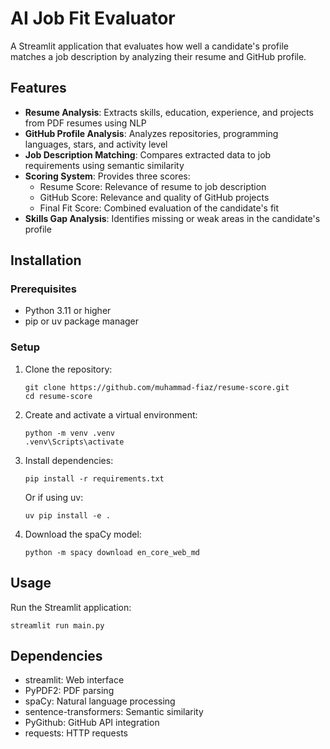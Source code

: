 # AI Job Fit Evaluator

A Streamlit application that evaluates how well a candidate's profile matches a job description by analyzing their resume and GitHub profile.

## Features

- **Resume Analysis**: Extracts skills, education, experience, and projects from PDF resumes using NLP
- **GitHub Profile Analysis**: Analyzes repositories, programming languages, stars, and activity level
- **Job Description Matching**: Compares extracted data to job requirements using semantic similarity
- **Scoring System**: Provides three scores:
  - Resume Score: Relevance of resume to job description
  - GitHub Score: Relevance and quality of GitHub projects
  - Final Fit Score: Combined evaluation of the candidate's fit
- **Skills Gap Analysis**: Identifies missing or weak areas in the candidate's profile

## Installation

### Prerequisites

- Python 3.11 or higher
- pip or uv package manager

### Setup

1. Clone the repository:
   ```
   git clone https://github.com/muhammad-fiaz/resume-score.git
   cd resume-score
   ```

2. Create and activate a virtual environment:
   ```
   python -m venv .venv
   .venv\Scripts\activate
   ```

3. Install dependencies:
   ```
   pip install -r requirements.txt
   ```
   
   Or if using uv:
   ```
   uv pip install -e .
   ```

4. Download the spaCy model:
   ```
   python -m spacy download en_core_web_md
   ```

## Usage

Run the Streamlit application:
   ```
   streamlit run main.py
   ```


## Dependencies

- streamlit: Web interface
- PyPDF2: PDF parsing
- spaCy: Natural language processing
- sentence-transformers: Semantic similarity
- PyGithub: GitHub API integration
- requests: HTTP requests

